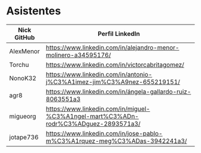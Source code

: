 # Asistentes

| Nick GitHub     | Perfil LinkedIn                                                        |
|-----------------|------------------------------------------------------------------------|
| AlexMenor       | https://www.linkedin.com/in/alejandro-menor-molinero-a34595176/        |
| Torchu          | https://www.linkedin.com/in/victorcabritagomez/                        |
| NonoK32         | https://www.linkedin.com/in/antonio-j%C3%A1imez-jim%C3%A9nez-655219151/|
| agr8            | https://www.linkedin.com/in/ángela-gallardo-ruiz-8063551a3             |
| migueorg        | https://www.linkedin.com/in/miguel-%C3%A1ngel-mart%C3%ADn-rodr%C3%ADguez-2893571a3/ |
| jotape736       | https://www.linkedin.com/in/jose-pablo-m%C3%A1rquez-meg%C3%ADas-3942241a3/          |

